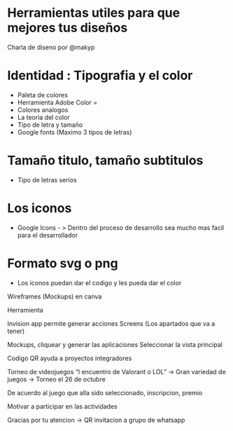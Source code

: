 # Herramientas utiles para que mejores tus diseños

Charla de diseno por @makyp

# Identidad : Tipografia y el color 

* Paleta de colores
* Herramienta Adobe Color =
* Colores analogos
* La teoria del color 
* Tipo de letra y tamaño
* Google fonts (Maximo 3 tipos de letras)

# Tamaño titulo, tamaño subtitulos

* Tipo de letras serios

# Los iconos

* Google Icons - > Dentro del proceso de desarrollo sea mucho mas facil para el desarrollador


# Formato svg o png
* Los iconos puedan dar el codigo y les pueda dar el color

Wireframes (Mockups) en canva

Herramienta 

Invision app permite generar acciones 
Screens (Los apartados que va a tener)

Mockups, cliquear y generar las aplicaciones
Seleccionar la vista principal

Codigo QR ayuda a proyectos integradores

Torneo de videojuegos “I encuentro de Valorant o LOL” -> Gran variedad de juegos  -> Torneo el 26 de octubre

De acuerdo al juego que alla sido seleccionado, inscripcion, premio

Motivar a participar en las actividades

Gracias por tu atencion -> QR invitacion a grupo de whatsapp